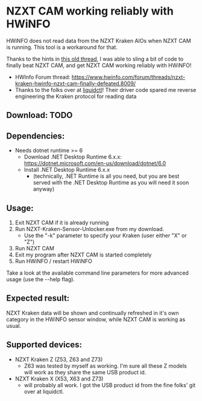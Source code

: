 ﻿# NZXT CAM working reliably with HWiNFO
HWiNFO does not read data from the NZXT Kraken AIOs when NZXT CAM is running. This tool is a workaround for that.

Thanks to the hints in [this old thread](https://www.hwinfo.com/forum/threads/latest-version-of-nzxt-cam-has-broken-the-reporting-of-fan-pump-speed-water-temps-from-the-usb-in-hwinfo.6303/), I was able to sling a bit of code to finally beat NZXT CAM, and get NZXT CAM working reliably with HWiNFO!

* HWInfo Forum thread: https://www.hwinfo.com/forum/threads/nzxt-kraken-hwinfo-nzxt-cam-finally-defeated.8009/ 
* Thanks to the folks over at [liquidctl](https://github.com/liquidctl/liquidctl)! Their driver code spared me reverse engineering the Kraken protocol for reading data

## Download: TODO

## Dependencies:

* Needs dotnet runtime >= 6
   * Download .NET Desktop Runtime 6.x.x: https://dotnet.microsoft.com/en-us/download/dotnet/6.0
   * Install .NET Desktop Runtime 6.x.x 
      * (technically, .NET Runtime is all you need, but you are best served with the .NET Desktop Runtime as you will need it soon anyway)

## Usage:

1. Exit NZXT CAM if it is already running
1. Run NZXT-Kraken-Sensor-Unlocker.exe from my download. 
   * Use the "-k" parameter to specify your Kraken (user either "X" or "Z")
2. Run NZXT CAM
3. Exit my program after NZXT CAM is started completely
4. Run HWiNFO / restart HWiNFO

Take a look at the available command line parameters for more advanced usage (use the --help flag).

## Expected result:
NZXT Kraken data will be shown and continually refreshed in it's own category in the HWiNFO sensor window, while NZXT CAM is working as usual.

## Supported devices:

* NZXT Kraken Z (Z53, Z63 and Z73)
   * Z63 was tested by myself as working. I'm sure all these Z models will work as they share the same USB product id.
* NZXT Kraken X (X53, X63 and Z73)
   * will probably all work. I got the USB product id from the fine folks' git over at liquidctl.
